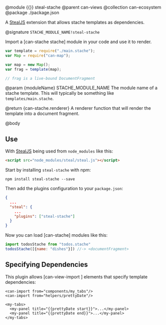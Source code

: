 @module {{}} steal-stache
@parent can-views
@collection can-ecosystem
@package ./package.json

A [StealJS](http://stealjs.com) extension that allows stache templates as dependencies.

@signature `STACHE_MODULE_NAME!steal-stache`

Import a [can-stache stache] module in your code and use it to render.

```js
var template = require("./main.stache");
var Map = require("can-map");

var map = new Map();
var frag = template(map);

// frag is a live-bound DocumentFragment
```

  @param {moduleName} STACHE_MODULE_NAME The module name of a stache template. This
  will typically be something like `templates/main.stache`.

  @return {can-stache.renderer} A renderer function that will render the template into a document fragment.

@body

## Use

With [StealJS](https://stealjs.com) being used from `node_modules` like this:

```html
<script src="node_modules/steal/steal.js"></script>
```

Start by installing `steal-stache` with npm:

```shell
npm install steal-stache --save
```

Then add the plugins configuration to your `package.json`:

```json
{
  ...
  "steal": {
    ...
    "plugins": ["steal-stache"]
  }
}
```

Now you can load [can-stache] modules like this:

```js
import todosStache from "todos.stache"
todosStache([{name: "dishes"}]) //-> <documentFragment>
```

## Specifying Dependencies

This plugin allows [can-view-import <can-import>] elements that specify
template dependencies:


```
<can-import from="components/my_tabs"/>
<can-import from="helpers/prettyDate"/>

<my-tabs>
  <my-panel title="{{prettyDate start}}">...</my-panel>
  <my-panel title="{{prettyDate end}}">...</my-panel>
</my-tabs>
```
